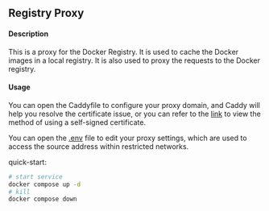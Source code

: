 ## Registry Proxy

#### Description
This is a proxy for the Docker Registry. It is used to cache the Docker images in a local registry. It is also used to proxy the requests to the Docker registry.


#### Usage

You can open the Caddyfile to configure your proxy domain, and Caddy will help you resolve the certificate issue, or you can refer to the [link](https://caddyserver.com/docs/running#local-https-with-docker) to view the method of using a self-signed certificate.

You can open the [.env](/docker-compose/.env) file to edit your proxy settings, which are used to access the source address within restricted networks.

quick-start:

```bash
# start service
docker compose up -d
# kill
docker compose down
```
